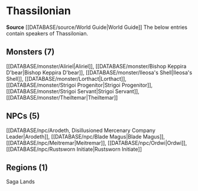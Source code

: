 ﻿---
id: '52'
name: Thassilonian
rarity: Uncommon
rus_type_level: null
source: '[[DATABASE/source/World Guide|World Guide]]'
trait:
- '[[DATABASE/trait/Uncommon|Uncommon]]'
type: Language

---
# Thassilonian

**Source** [[DATABASE/source/World Guide|World Guide]] 
The below entries contain speakers of Thassilonian.

## Monsters (7)

[[DATABASE/monster/Aliriel|Aliriel]], [[DATABASE/monster/Bishop Keppira D'bear|Bishop Keppira D'bear]], [[DATABASE/monster/Ileosa's Shell|Ileosa's Shell]], [[DATABASE/monster/Lorthact|Lorthact]], [[DATABASE/monster/Strigoi Progenitor|Strigoi Progenitor]], [[DATABASE/monster/Strigoi Servant|Strigoi Servant]], [[DATABASE/monster/Theiltemar|Theiltemar]]

## NPCs (5)

[[DATABASE/npc/Arodeth, Disillusioned Mercenary Company Leader|Arodeth]], [[DATABASE/npc/Blade Magus|Blade Magus]], [[DATABASE/npc/Meitremar|Meitremar]], [[DATABASE/npc/Ordwi|Ordwi]], [[DATABASE/npc/Rustsworn Initiate|Rustsworn Initiate]]

## Regions (1)

Saga Lands
